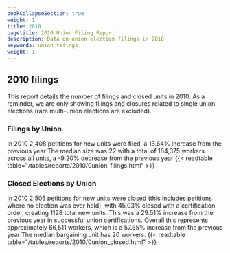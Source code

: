 ```yaml
---
bookCollapseSection: true
weight: 1
title: 2010
pagetitle: 2010 Union Filing Report
description: Data on union election filings in 2010
keywords: union filings
weight: 1
---
```


## 2010 filings

This report details the number of filings and closed units in 2010. As a reminder, we are only showing filings and closures related to single union elections (rare multi-union elections are excluded).

### Filings by Union
In 2010 2,408 petitions for new units were filed, a 13.64% increase from the previous year The median size was 22 with a total of 184,375 workers across all units, a -9.20% decrease from the previous year
{{< readtable table="/tables/reports/2010/0union_filings.html" >}}

### Closed Elections by Union
In 2010 2,505 petitions for new units were closed (this includes petitions where no election was ever held), with 45.03% closed with a certification order, creating 1128 total new units. This was a 29.51% increase from the previous year in successful union certifications. Overall this represents approximately 66,511 workers, which is a 57.65% increase from the previous year The median bargaining unit has 20 workers.
{{< readtable table="/tables/reports/2010/0union_closed.html" >}}
